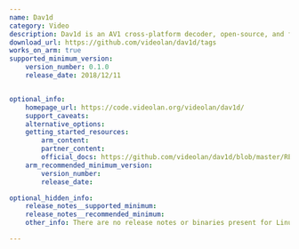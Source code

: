 ```yaml
---
name: Dav1d
category: Video
description: Dav1d is an AV1 cross-platform decoder, open-source, and focused on speed and correctness.
download_url: https://github.com/videolan/dav1d/tags
works_on_arm: true
supported_minimum_version:
    version_number: 0.1.0
    release_date: 2018/12/11


optional_info:
    homepage_url: https://code.videolan.org/videolan/dav1d/
    support_caveats:
    alternative_options:
    getting_started_resources:
        arm_content:  
        partner_content: 
        official_docs: https://github.com/videolan/dav1d/blob/master/README.md
    arm_recommended_minimum_version:
        version_number:
        release_date:

optional_hidden_info:
    release_notes__supported_minimum:
    release_notes__recommended_minimum:
    other_info: There are no release notes or binaries present for Linux/ARM64. Version 0.1.0 is installed and tested on the Neoverse N1, using steps mentioned in [README.md file](https://github.com/videolan/dav1d/blob/master/README.md).

---
```

